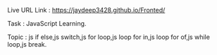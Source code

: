 Live URL Link : https://jaydeep3428.github.io/Fronted/

Task : JavaScript Learning.

Topic : js if else,js switch,js for loop,js loop for in,js loop for of,js while loop,js break.

